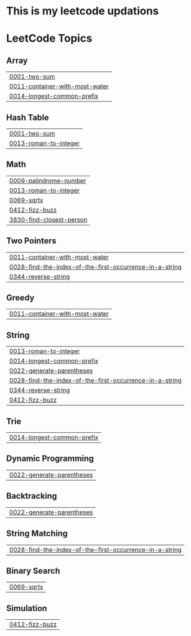 ﻿# This is my leetcode updations



<!---LeetCode Topics Start-->
# LeetCode Topics
## Array
|  |
| ------- |
| [0001-two-sum](https://github.com/AnshadMV/LeetCode/tree/master/0001-two-sum) |
| [0011-container-with-most-water](https://github.com/AnshadMV/LeetCode/tree/master/0011-container-with-most-water) |
| [0014-longest-common-prefix](https://github.com/AnshadMV/LeetCode/tree/master/0014-longest-common-prefix) |
## Hash Table
|  |
| ------- |
| [0001-two-sum](https://github.com/AnshadMV/LeetCode/tree/master/0001-two-sum) |
| [0013-roman-to-integer](https://github.com/AnshadMV/LeetCode/tree/master/0013-roman-to-integer) |
## Math
|  |
| ------- |
| [0009-palindrome-number](https://github.com/AnshadMV/LeetCode/tree/master/0009-palindrome-number) |
| [0013-roman-to-integer](https://github.com/AnshadMV/LeetCode/tree/master/0013-roman-to-integer) |
| [0069-sqrtx](https://github.com/AnshadMV/LeetCode/tree/master/0069-sqrtx) |
| [0412-fizz-buzz](https://github.com/AnshadMV/LeetCode/tree/master/0412-fizz-buzz) |
| [3830-find-closest-person](https://github.com/AnshadMV/LeetCode/tree/master/3830-find-closest-person) |
## Two Pointers
|  |
| ------- |
| [0011-container-with-most-water](https://github.com/AnshadMV/LeetCode/tree/master/0011-container-with-most-water) |
| [0028-find-the-index-of-the-first-occurrence-in-a-string](https://github.com/AnshadMV/LeetCode/tree/master/0028-find-the-index-of-the-first-occurrence-in-a-string) |
| [0344-reverse-string](https://github.com/AnshadMV/LeetCode/tree/master/0344-reverse-string) |
## Greedy
|  |
| ------- |
| [0011-container-with-most-water](https://github.com/AnshadMV/LeetCode/tree/master/0011-container-with-most-water) |
## String
|  |
| ------- |
| [0013-roman-to-integer](https://github.com/AnshadMV/LeetCode/tree/master/0013-roman-to-integer) |
| [0014-longest-common-prefix](https://github.com/AnshadMV/LeetCode/tree/master/0014-longest-common-prefix) |
| [0022-generate-parentheses](https://github.com/AnshadMV/LeetCode/tree/master/0022-generate-parentheses) |
| [0028-find-the-index-of-the-first-occurrence-in-a-string](https://github.com/AnshadMV/LeetCode/tree/master/0028-find-the-index-of-the-first-occurrence-in-a-string) |
| [0344-reverse-string](https://github.com/AnshadMV/LeetCode/tree/master/0344-reverse-string) |
| [0412-fizz-buzz](https://github.com/AnshadMV/LeetCode/tree/master/0412-fizz-buzz) |
## Trie
|  |
| ------- |
| [0014-longest-common-prefix](https://github.com/AnshadMV/LeetCode/tree/master/0014-longest-common-prefix) |
## Dynamic Programming
|  |
| ------- |
| [0022-generate-parentheses](https://github.com/AnshadMV/LeetCode/tree/master/0022-generate-parentheses) |
## Backtracking
|  |
| ------- |
| [0022-generate-parentheses](https://github.com/AnshadMV/LeetCode/tree/master/0022-generate-parentheses) |
## String Matching
|  |
| ------- |
| [0028-find-the-index-of-the-first-occurrence-in-a-string](https://github.com/AnshadMV/LeetCode/tree/master/0028-find-the-index-of-the-first-occurrence-in-a-string) |
## Binary Search
|  |
| ------- |
| [0069-sqrtx](https://github.com/AnshadMV/LeetCode/tree/master/0069-sqrtx) |
## Simulation
|  |
| ------- |
| [0412-fizz-buzz](https://github.com/AnshadMV/LeetCode/tree/master/0412-fizz-buzz) |
<!---LeetCode Topics End-->